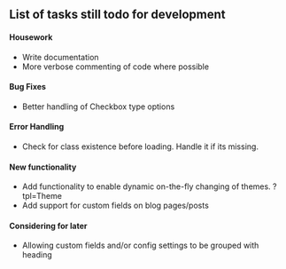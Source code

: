 ## List of tasks still todo for development

#### Housework
- Write documentation
- More verbose commenting of code where possible

#### Bug Fixes
- Better handling of Checkbox type options

#### Error Handling
- Check for class existence before loading. Handle it if its missing.

#### New functionality
- Add functionality to enable dynamic on-the-fly changing of themes. ?tpl=Theme
- Add support for custom fields on blog pages/posts

#### Considering for later
- Allowing custom fields and/or config settings to be grouped with heading
